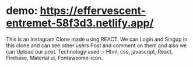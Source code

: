 # demo: https://effervescent-entremet-58f3d3.netlify.app/ #

This is an Instagram Clone made using REACT. We can Login and Singup in this clone and can see other users Post and comment on them and also we can Upload our post.
Technology used :- Html, css, javascript, React, Firebase, Material ui, Fontawsome-icon.
